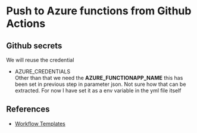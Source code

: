 # Push to Azure functions from Github Actions

## Github secrets
We will reuse the credential
* AZURE_CREDENTIALS   
Other than that we need the **AZURE_FUNCTIONAPP_NAME** this has been set in previous step in parameter json. Not sure how that can be extracted. For now I have set it as a env variable in the yml file itself


## References
* [Workflow Templates](https://github.com/marketplace/actions/azure-functions-action#workflow-templates)   

